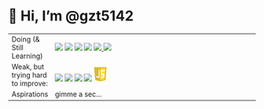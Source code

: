 # 👋 Hi, I’m @gzt5142


<table>
  <tr>
    <td>Doing (& Still Learning)</td>
    <td width=600px>
      <a href="https://www.python.org/"><img height='30' src='https://docs.python.org/3/_static/py.svg'></a>
      <a href="https://jupyter.org/"><img height = '30' src='https://jupyter.org/assets/logos/logomark-orangebody-greyplanets.svg'></a>
      <a href="https://github.com"><img height='30' src="https://github.githubassets.com/images/modules/logos_page/GitHub-Mark.png"></a>
      <a href="https://gitlab.com"><img height='30' src='https://about.gitlab.com/images/press/press-kit-icon.svg'></a>
      <a href="https://www.qgis.org/"> <img height='30' src='https://www.qgis.org/en/_static/logo.png'> </a>
      <a href="https://www.esri.com"><img height='30' src="https://pro.arcgis.com/en/pro-app/img/enable-pro.png"></a>
    </td>
  </tr>
  <tr>
    <td>Weak, but trying hard to improve:</td>
    <td>
        <a href='https://blender.org/'><img height='30' src='https://download.blender.org/branding/square/blender_icon_256x256.png'></a>
        <a href='https://gdal.org/'><img height='30' src='https://gdal.org/_static/gdalicon.png'></a>
        <a href="https://www.w3.org/"><img height='30' src='https://www.w3.org/html/logo/downloads/HTML5_Badge.svg'></a>
        <a href="https://www.w3.org/Style/CSS/"><img height='30' src="https://upload.wikimedia.org/wikipedia/commons/6/62/CSS3_logo.svg"></a>
        <a href='https://www.ecma-international.org/publications-and-standards/standards/ecma-262/'> <img height='30' src='JS_logo.png'></a>
    </td>
  </tr>
  <tr>
    <td>Aspirations</td>
    <td>
      gimme a sec... 
    </td>
  </tr>
      
</table>

    
